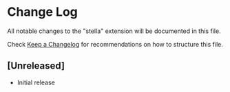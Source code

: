 # Change Log

All notable changes to the "stella" extension will be documented in this file.

Check [Keep a Changelog](http://keepachangelog.com/) for recommendations on how to structure this file.

## [Unreleased]

- Initial release
